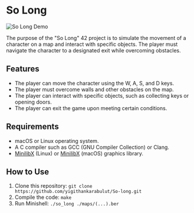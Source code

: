 # So Long

![So Long Demo](demo.gif)

The purpose of the "So Long" 42 project is to simulate the movement of a character on a map and interact with specific objects. The player must navigate the character to a designated exit while overcoming obstacles.

## Features

- The player can move the character using the W, A, S, and D keys.
- The player must overcome walls and other obstacles on the map.
- The player can interact with specific objects, such as collecting keys or opening doors.
- The player can exit the game upon meeting certain conditions.

## Requirements

- macOS or Linux operating system.
- A C compiler such as GCC (GNU Compiler Collection) or Clang.
- [MinilibX](https://cdn.intra.42.fr/document/document/18285/minilibx-linux.tgz) (Linux) or [MinilibX](https://cdn.intra.42.fr/document/document/18286/minilibx_opengl.tgz) (macOS) graphics library.

## How to Use

1. Clone this repository: `git clone https://github.com/yigithankarabulut/So-long.git`
2. Compile the code: `make`
3. Run Minishell: `./so_long ./maps/(...).ber`
